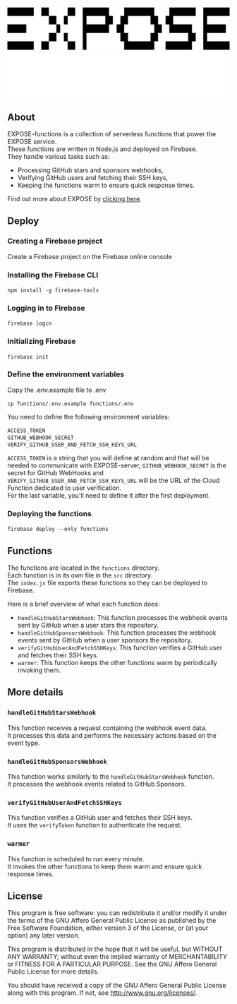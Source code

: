 <h1 align="center">
    <a href="https://expose.sh/#gh-light-mode-only">
    <img src="./.github/assets/expose_logo_black.svg">
    </a>
    <a href="https://expose.sh/#gh-dark-mode-only">
    <img src="./.github/assets/expose_logo_white.svg">
    </a>
</h1>

## About

EXPOSE-functions is a collection of serverless functions that power the EXPOSE service.  
These functions are written in Node.js and deployed on Firebase.  
They handle various tasks such as:
- Processing GitHub stars and sponsors webhooks,
- Verifying GitHub users and fetching their SSH keys,
- Keeping the functions warm to ensure quick response times.

Find out more about EXPOSE by [clicking here](https://expose.sh).

## Deploy

### Creating a Firebase project

Create a Firebase project on the Firebase online console

### Installing the Firebase CLI

```
npm install -g firebase-tools
```

### Logging in to Firebase

```
firebase login
```

### Initializing Firebase

```
firebase init
```

### Define the environment variables

Copy the .env.example file to .env

```
cp functions/.env.example functions/.env
```

You need to define the following environment variables:

```
ACCESS_TOKEN
GITHUB_WEBHOOK_SECRET
VERIFY_GITHUB_USER_AND_FETCH_SSH_KEYS_URL
```

`ACCESS_TOKEN` is a string that you will define at random and that will be needed to communicate with EXPOSE-server, `GITHUB_WEBHOOK_SECRET` is the secret for GitHub WebHooks and `VERIFY_GITHUB_USER_AND_FETCH_SSH_KEYS_URL` will be the URL of the Cloud Function dedicated to user verification.  
For the last variable, you'll need to define it after the first deployment.

### Deploying the functions

```
firebase deploy --only functions
```

## Functions

The functions are located in the `functions` directory.  
Each function is in its own file in the `src` directory.  
The `index.js` file exports these functions so they can be deployed to Firebase.

Here is a brief overview of what each function does:

- `handleGitHubStarsWebhook`: This function processes the webhook events sent by GitHub when a user stars the repository.
- `handleGitHubSponsorsWebhook`: This function processes the webhook events sent by GitHub when a user sponsors the repository.
- `verifyGitHubUserAndFetchSSHKeys`: This function verifies a GitHub user and fetches their SSH keys.
- `warmer`: This function keeps the other functions warm by periodically invoking them.

## More details

### `handleGitHubStarsWebhook`

This function receives a request containing the webhook event data.    
It processes this data and performs the necessary actions based on the event type.

### `handleGitHubSponsorsWebhook`

This function works similarly to the `handleGitHubStarsWebhook` function.  
It processes the webhook events related to GitHub Sponsors.

### `verifyGitHubUserAndFetchSSHKeys`

This function verifies a GitHub user and fetches their SSH keys.  
It uses the `verifyToken` function to authenticate the request.

### `warmer`

This function is scheduled to run every minute.  
It invokes the other functions to keep them warm and ensure quick response times.

## License

This program is free software: you can redistribute it and/or modify it under the terms of the GNU Affero General Public License as published by the Free Software Foundation, either version 3 of the License, or (at your option) any later version.

This program is distributed in the hope that it will be useful, but WITHOUT ANY WARRANTY; without even the implied warranty of MERCHANTABILITY or FITNESS FOR A PARTICULAR PURPOSE. See the GNU Affero General Public License for more details.

You should have received a copy of the GNU Affero General Public License along with this program. If not, see http://www.gnu.org/licenses/.